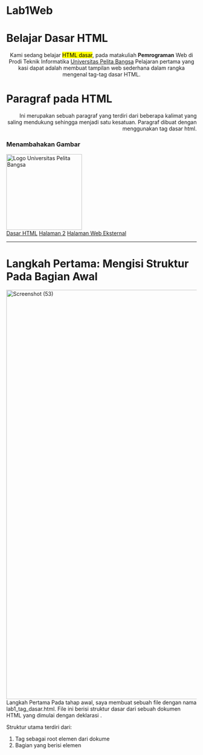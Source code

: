 # Lab1Web 
<!DOCTYPE html>
<html>
<head>
  
</head>
</html>
<!-- judul paragraf pertama -->
 <h1>Belajar Dasar HTML</h1>
<p align="center">Kami sedang belajar <mark>HTML dasar</mark>, pada matakuliah <b>Pemrograman</b> Web di Prodi Teknik Informatika <u>Universitas Pelita Bangsa</u> Pelajaran pertama yang kasi dapat adalah membuat tampilan web sederhana dalam rangka mengenal tag-tag dasar HTML.</p>
<!-- judul paragraf kedua -->
 <h1>Paragraf pada HTML</h1>
<!-- Ini adalah paragraf kedua -->
<p align="right">Ini merupakan sebuah paragraf yang terdiri dari beberapa kalimat yang saling mendukung sehingga menjadi satu kesatuan. Paragraf dibuat dengan menggunakan tag dasar html.</p>
<!-- sub judul paragraf -->
<h3>Menambahakan Gambar</h3>

<!-- menambahkan gambar pada dokumen -->
<img src="Logo_UPB.png" width="200" title="Logo Universitas Pelita Bangsa">
<!-- menambahkan link navigasi -->
<nav>
    <a href="lab1_tag_dasar.html">Dasar HTML</a>
    <a href="lab1_halaman2.html">Halaman 2</a>
    <a href="http://www.google.com">Halaman Web Eksternal </a>
</nav>
<hr>
<body>
</html>

# Langkah Pertama: Mengisi Struktur Pada Bagian Awal
<img width="1920" height="1080" alt="Screenshot (53)" src="https://github.com/user-attachments/assets/68a477d2-ce3c-4f7c-a770-7e49b3c77c5a" />
Langkah Pertama
Pada tahap awal, saya membuat sebuah file dengan nama lab1_tag_dasar.html. File ini berisi struktur dasar dari sebuah dokumen HTML yang dimulai dengan deklarasi <!DOCTYPE html>.

Struktur utama terdiri dari:
1. Tag <html> sebagai root elemen dari dokume
2. Bagian <head> yang berisi elemen <title> dengan isi "Tag HTML Dasar".
3. Bagian <body> yang masih kosong untuk tahap awal.

Tujuan dari langkah ini adalah menyiapkan kerangka dasar HTML yang akan digunakan pada tahap-tahap berikutnya.
<img width="1920" height="1080" alt="Screenshot (54)" src="https://github.com/user-attachments/assets/aed2cb1c-80e8-48f0-a95f-d8bfc4d1d0af" />
hasil yang digunakan dari kode di atas

# Langkah Kedua: Menambahkan Paragraf
Selanjut nya membuat paragraf sederhana sebagai berikut:
<!-- Ini adalah paragraf pertama -->
<p>Kami sedang belajar HTML dasar, pada matakuliah Pemrograman Web di Prodi Teknik Informatika Universitas Pelita Bangsa. Pelajaran pertama yang kami dapat adalah membuat tampilan web sederhana dalam rangka mengenal tag-tag dasar HTML.</p>
<!-- Ini adalah paragraf kedua -->
<p>Ini merupakan sebuah paragraf yang terdiri dari beberapa kalimat yang saling mendukung sehingga menjadi satu kesatuan. Paragraf dibuat dengan menggunakan tag dasar html.</p>

<img width="1920" height="1080" alt="Screenshot (56)" src="https://github.com/user-attachments/assets/92dce52a-d78c-4b18-ab0a-fdef714facf4" />

Selanjutnya simpan kembali perubahannya, dan lakukan refresh pada web browser, lihat hasilnya.

# Langkah Ketiga: Menambahkan Judul
<img width="1920" height="1080" alt="Screenshot (50)" src="https://github.com/user-attachments/assets/185b8f92-ec56-4683-9d4e-28f26bf06e81" />

Langkah Kedua: Menambahkan Judul dan Paragraf
Setelah membuat kerangka dasar HTML, tahap selanjutnya adalah menambahkan judul dan paragraf agar halaman web lebih informatif.

1. Judul utama ditulis menggunakan tag <h1> dengan teks “Belajar Dasar HTML”. Tag heading digunakan untuk memberi penekanan pada topik utama halaman.
2. Paragraf pertama ditambahkan menggunakan tag <p>, berisi penjelasan mengenai pembelajaran HTML dasar pada mata kuliah Pemrograman Web di Prodi Teknik Informatika Universitas Pelita Bangsa.
3. Sub judul ditambahkan menggunakan tag <h2> dengan teks “Paragraf pada HTML”. Sub judul ini berfungsi sebagai penjelasan bagian berikutnya.
4. Setelah itu, dibuat paragraf tambahan menggunakan tag <p> untuk menjelaskan pengertian paragraf dalam HTML.
   
Dengan langkah ini, halaman web sudah memiliki struktur yang lebih rapi berupa judul, sub judul, dan paragraf teks yang mudah dipahami.

# Langkah Keempat: Menformat Teks 
<img width="1920" height="1080" alt="Screenshot (57)" src="https://github.com/user-attachments/assets/35e18f55-df93-4669-bf93-90f15a103fb6" />
Pada tahap ini dilakukan pemformatan teks agar tampilan halaman web lebih menarik dan mudah dibaca. Pemformatan dilakukan pada paragraf yang sudah ada dengan menggunakan beberapa tag HTML, yaitu:

1. Menebalkan teks menggunakan tag <b> atau <strong>. Contohnya pada kata Pemrograman Web.
2. Memiringkan teks menggunakan tag <i> atau <em>. Contohnya pada kata Teknik Informatika.
3. Memberi garis bawah menggunakan tag <u>.
4. Memberi warna latar (highlight) dengan tag <mark>. Contohnya pada kata HTML dasar yang ditandai dengan warna kuning.
Hasil akhir menampilkan teks yang lebih bervariasi dengan kombinasi tebal, miring, garis bawah, dan highlight sehingga mempermudah dalam menekankan bagian tertentu dari materi.

# Langkah Kelima: Menambahkan Logo Universitas Pelita Bangsa
Setelah melakukan pemformatan teks, tahap berikutnya adalah menambahkan gambar berupa logo Universitas Pelita Bangsa (UPB) ke dalam halaman web. Tag yang digunakan untuk menampilkan gambar adalah <img>.

Struktur tag gambar:


<img width="470" height="113" alt="Screenshot 2025-09-22 221929" src="https://github.com/user-attachments/assets/e95b883f-5249-417a-986c-7c640607ad1d" />

Keterangan:

src → digunakan untuk menentukan lokasi file gambar (contoh: upb.png).

alt → memberikan teks alternatif jika gambar tidak bisa ditampilkan.

width → mengatur ukuran lebar gambar agar tampil lebih proporsional.


Dengan menambahkan logo, halaman web menjadi lebih representatif dan menunjukkan identitas universitas.

<img width="1920" height="1080" alt="Screenshot (58)" src="https://github.com/user-attachments/assets/1cd1743a-6226-48df-b110-1fd6b1794333" />

# Menambahkan Hyperlink

Tambahkan hyperlink pada dokumen sebelum heading 1 seperti berikut.

<img width="658" height="218" alt="Screenshot 2025-09-22 223236" src="https://github.com/user-attachments/assets/200d806c-425e-451f-92e2-0568d1ca1b00" /> 

hasil dari kode tersebut

<img width="1920" height="1080" alt="Screenshot (60)" src="https://github.com/user-attachments/assets/9a25026a-e6b7-4d6e-af97-72b5523be97a" />




<img width="887" height="370" alt="Screenshot 2025-09-22 223742" src="https://github.com/user-attachments/assets/eb785872-a606-45e2-8879-b840465aef07" />


# jawaban
1. Ada apabila terjadi kesalahan menulis kode yang tidak seseuai (typo)
2. < p > = digunakan untuk membuat paragraf baru, memberi jarak atas-bawah otomatis.
   < br > = digunakan untuk membuat baris baru (line break) tanpa memulai paragraf baru.
3. alt (alternative text) = teks alternatif yang ditampilkan jika gambar tidak bisa ditampilkan. Juga penting untuk aksesibilitas (screen reader).
   title = teks tambahan yang muncul sebagai tooltip ketika kursor diarahkan ke gambar.
4. Jika ingin gambar tetap proporsional, sebaiknya cukup isi salah satu atribut saja (misalnya hanya width).
Jika width dan height keduanya diisi dengan nilai yang tidak sesuai rasio asli gambar, maka gambar bisa terlihat gepeng atau melebar.
5. _black: buka tab/jendela baru, _self: buka di halaman sekarang (default), _top: buka di frame paling atas (keluar dari iframe), _parent: buka di frame Induk.

 




